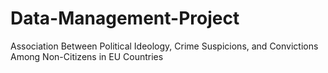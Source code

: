 # Data-Management-Project
Association Between Political Ideology, Crime Suspicions, and Convictions Among Non-Citizens in EU Countries
